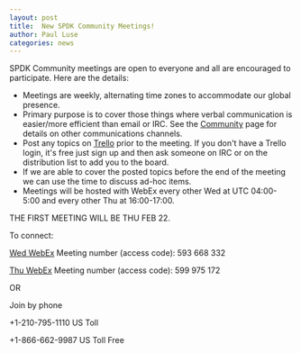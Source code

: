 ```yaml
---
layout: post
title:  New SPDK Community Meetings!
author: Paul Luse
categories: news
---
```

SPDK Community meetings are open to everyone and all are encouraged to
participate. Here are the details:

* Meetings are weekly, alternating time zones to accommodate our global
presence.
* Primary purpose is to cover those things where verbal communication is
easier/more efficient than email or IRC. See the [Community](http://www.spdk.io/community/) page
for details on other communications channels.
* Post any topics on [Trello](https://trello.com/b/DvM7XayJ) prior to the
meeting. If you don't have a Trello login, it's free just sign up and then ask someone on
IRC or on the distribution list to add you to the board.
* If we are able to cover the posted topics before the end of the meeting
we can use the time to discuss ad-hoc items.
* Meetings will be hosted with WebEx every other Wed at UTC 04:00-5:00 and every other Thu at 16:00-17:00.

THE FIRST MEETING WILL BE THU FEB 22.

To connect:

[Wed WebEx](https://intel.webex.com/intel/j.php?MTID=m9d66f9edca0165483a6ff8515c487381)
Meeting number (access code): 593 668 332

[Thu WebEx](https://intel.webex.com/intel/j.php?MTID=m3f442c092a1d726e660ab32e1c19b1a8)
Meeting number (access code): 599 975 172

OR

Join by phone

+1-210-795-1110 US Toll

+1-866-662-9987 US Toll Free

